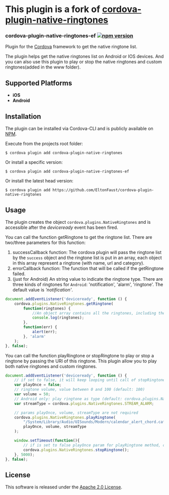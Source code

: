 # This plugin is a fork of [cordova-plugin-native-ringtones](https://github.com/TongZhangzt/cordova-plugin-native-ringtones)

### cordova-plugin-native-ringtones-ef [![npm version](https://badge.fury.io/js/cordova-plugin-native-ringtones-ef.svg)](https://badge.fury.io/js/cordova-plugin-native-ringtones-ef)

Plugin for the [Cordova](https://cordova.apache.org) framework to get the native ringtone list.

The plugin helps get the native ringtones list on Android or IOS devices. And you can also use this plugin to play or stop the native ringtones and custom ringtones(added in the www folder).

## Supported Platforms
- __iOS__ 
- __Android__ 

## Installation
The plugin can be installed via Cordova-CLI and is publicly available on [NPM](https://www.npmjs.com/package/cordova-plugin-native-ringtones).

Execute from the projects root folder:

    $ cordova plugin add cordova-plugin-native-ringtones

Or install a specific version:

    $ cordova plugin add cordova-plugin-native-ringtones-ef

Or install the latest head version:

    $ cordova plugin add https://github.com/EltonFaust/cordova-plugin-native-ringtones

## Usage
The plugin creates the object `cordova.plugins.NativeRingtones` and is accessible after the *deviceready* event has been fired.

You can call the function getRingtone to get the ringtone list. There are two/three parameters for this function:  
1. successCallback function: The cordova plugin will pass the ringtone list by the `success` object and the ringtone list is put in an array, each object in this array represent a ringtone (with name, url and category).  
2. errorCallback function: The function that will be called if the getRingtone failed.  
3. (just for Android) An string value to indicate the ringtone type. There are three kinds of ringtones for `Android`: 'notification', 'alarm', 'ringtone'. The default value is *'notification'*.

```js
document.addEventListener('deviceready', function () {
    cordova.plugins.NativeRingtones.getRingtone(
        function(ringtones) {
            //An object array contains all the ringtones, including the systems default ringtone at the beginning
            console.log(ringtones);
        },
        function(err) {
            alert(err);
        }, 'alarm'
    );
}, false);
```

You can call the function playRingtone or stopRingtone to play or stop a ringtone by passing the URI of this ringtone. This plugin allow you to play both native ringtones and custom ringtones.

```js
document.addEventListener('deviceready', function () {
    // if set to false, it will keep looping until call of stopRingtone (default: true)
    var playOnce = false;
    // ringtone volume, value between 0 and 100 (default: 100)
    var volume = 50;
    // Android only: play ringtone as type (default: cordova.plugins.NativeRingtones.STREAM_NOTIFICATION)
    var streamType = cordova.plugins.NativeRingtones.STREAM_ALARM;

    // params playOnce, volume, streamType are not required
    cordova.plugins.NativeRingtones.playRingtone(
        "/System/Library/Audio/UISounds/Modern/calendar_alert_chord.caf",
        playOnce, volume, streamType
    );

    window.setTimeout(function(){
        // if is set to false playOnce param for playRingtone method, call stopRingtone to stop playing
        cordova.plugins.NativeRingtones.stopRingtone();
    }, 5000);
}, false);
```

## License

This software is released under the [Apache 2.0 License](http://opensource.org/licenses/Apache-2.0).

